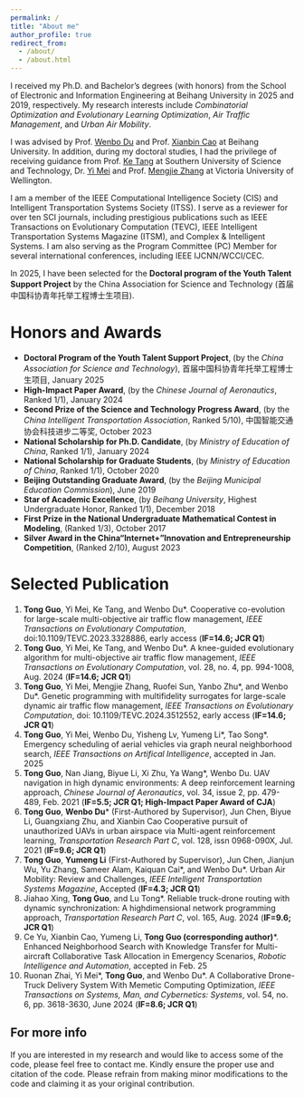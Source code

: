 ```yaml
---
permalink: /
title: "About me"
author_profile: true
redirect_from: 
  - /about/
  - /about.html
---
```

I received my Ph.D. and Bachelor’s degrees (with honors) from the School of Electronic and Information Engineering at Beihang University in 2025 and 2019, respectively. My research interests include *Combinatorial Optimization and Evolutionary Learning Optimization*, *Air Traffic Management*, and *Urban Air Mobility*. 

I was advised by Prof. [Wenbo Du](https://shi.buaa.edu.cn/duwenbo/en/index.htm) and Prof. [Xianbin Cao](https://shi.buaa.edu.cn/caoxianbin/en/index.htm) at Beihang University. In addition, during my doctoral studies, I had the privilege of receiving guidance from Prof. [Ke Tang](https://www.sustech.edu.cn/en/faculties/tangke.html) at Southern University of Science and Technology, Dr. [Yi Mei](https://people.wgtn.ac.nz/yi.mei) and Prof. [Mengjie Zhang](https://people.wgtn.ac.nz/Mengjie.Zhang) at Victoria University of Wellington.  

I am a member of the IEEE Computational Intelligence Society (CIS) and Intelligent Transportation Systems Society (ITSS). I serve as a reviewer for over ten SCI journals, including prestigious publications such as IEEE Transactions on Evolutionary Computation (TEVC), IEEE Intelligent Transportation Systems Magazine (ITSM), and Complex & Intelligent Systems. I am also serving as the Program Committee (PC) Member for several international conferences, including IEEE IJCNN/WCCI/CEC.

In 2025, I have been selected for the **Doctoral program of the Youth Talent Support Project** by the China Association for Science and Technology (首届中国科协青年托举工程博士生项目).

Honors and Awards
======
* **Doctoral Program of the Youth Talent Support Project**, (by the *China Association for Science and Technology*), 首届中国科协青年托举工程博士生项目, January 2025
* **High-Impact Paper Award**, (by the *Chinese Journal of Aeronautics*, Ranked 1/1), January 2024
* **Second Prize of the Science and Technology Progress Award**, (by the *China Intelligent Transportation Association*, Ranked 5/10), 中国智能交通协会科技进步二等奖, October 2023
* **National Scholarship for Ph.D. Candidate**, (by *Ministry of Education of China*, Ranked 1/1), January 2024
* **National Scholarship for Graduate Students**, (by *Ministry of Education of China*, Ranked 1/1), October 2020
* **Beijing Outstanding Graduate Award**, (by the *Beijing Municipal Education Commission*), June 2019
* **Star of Academic Excellence**, (by *Beihang University*, Highest Undergraduate Honor, Ranked 1/1), December 2018
* **First Prize in the National Undergraduate Mathematical Contest in Modeling**, (Ranked 1/3), October 2017
* **Silver Award in the China“Internet+”Innovation and Entrepreneurship Competition**, (Ranked 2/10), August 2023


Selected Publication
======
1. **Tong Guo**, Yi Mei, Ke Tang, and Wenbo Du*. Cooperative co-evolution for large-scale multi-objective air traffic flow management, *IEEE Transactions on Evolutionary Computation*, doi:10.1109/TEVC.2023.3328886, early access (**IF=14.6; JCR Q1**)
2. **Tong Guo**, Yi Mei, Ke Tang, and Wenbo Du*. A knee-guided evolutionary algorithm for multi-objective air traffic flow management, *IEEE Transactions on Evolutionary Computation*, vol. 28, no. 4, pp. 994-1008, Aug. 2024 (**IF=14.6; JCR Q1**)
3. **Tong Guo**, Yi Mei, Mengjie Zhang, Ruofei Sun, Yanbo Zhu*, and Wenbo Du*. Genetic programming with multifidelity surrogates for large-scale dynamic air traffic flow management, *IEEE Transactions on Evolutionary Computation*, doi: 10.1109/TEVC.2024.3512552, early access (**IF=14.6; JCR Q1**)
4. **Tong Guo**, Yi Mei, Wenbo Du, Yisheng Lv, Yumeng Li*, Tao Song*. Emergency scheduling of aerial vehicles via graph neural neighborhood search, *IEEE Transactions on Artifical Intelligence*, accepted in Jan. 2025
5. **Tong Guo**, Nan Jiang, Biyue Li, Xi Zhu, Ya Wang*, Wenbo Du. UAV navigation in high dynamic environments: A deep reinforcement learning approach, *Chinese Journal of Aeronautics*, vol. 34, issue 2, pp. 479-489, Feb. 2021 (**IF=5.5; JCR Q1; High-Impact Paper Award of CJA**)
6. **Tong Guo**, **Wenbo Du*** (First-Authored by Supervisor), Jun Chen, Biyue Li, Guangxiang Zhu, and Xianbin Cao Cooperative pursuit of unauthorized UAVs in urban airspace via Multi-agent reinforcement learning, *Transportation Research Part C*, vol. 128, issn 0968-090X, Jul. 2021 (**IF=9.6; JCR Q1**)
7. **Tong Guo**, **Yumeng Li** (First-Authored by Supervisor), Jun Chen, Jianjun Wu, Yu Zhang, Sameer Alam, Kaiquan Cai*, and Wenbo Du*. Urban Air Mobility: Review and Challenges, *IEEE Intelligent Transportation Systems Magazine*, Accepted (**IF=4.3; JCR Q1**)
8. Jiahao Xing, **Tong Guo**, and Lu Tong*. Reliable truck-drone routing with dynamic synchronization: A highdimensional network programming approach, *Transportation Research Part C*, vol. 165, Aug. 2024 (**IF=9.6; JCR Q1**)
9. Ce Yu, Xianbin Cao, Yumeng Li, **Tong Guo (corresponding author)***. Enhanced Neighborhood Search with Knowledge Transfer for Multi-aircraft Collaborative Task Allocation in Emergency Scenarios, *Robotic Intelligence and Automation*, accepted in Feb. 25
10. Ruonan Zhai, Yi Mei*,  **Tong Guo**, and Wenbo Du*. A Collaborative Drone-Truck Delivery System With Memetic Computing Optimization, *IEEE Transactions on Systems, Man, and Cybernetics: Systems*, vol. 54, no. 6, pp. 3618-3630, June 2024 (**IF=8.6; JCR Q1**)


For more info
------
If you are interested in my research and would like to access some of the code, please feel free to contact me. Kindly ensure the proper use and citation of the code. Please refrain from making minor modifications to the code and claiming it as your original contribution.
